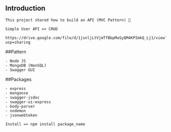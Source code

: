 ## Introduction

    This project shared how to build an API (MVC Pattern) 🚀
    
    Simple User API => CRUD 
    
    https://drive.google.com/file/d/1jsnljLtVjmTfBbpMaSyQM4KPImkQ_Lj1/view?usp=sharing

##Pattern

    - Node JS
    - MongoDB (NonSQL)
    - Swagger GUI

##Packages

    - express 
    - mongoose 
    - swagger-jsdoc 
    - swagger-ui-express 
    - body-parser
    - nodemon
    - jsonwebtoken

    Install => npm install package_name

